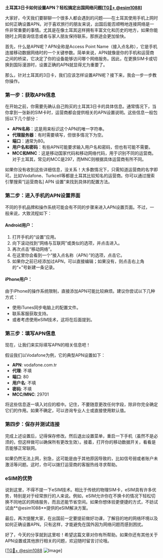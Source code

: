 **土耳其3日卡如何设置APN？轻松搞定出国网络问题[[TG💪+ @esim1088](https://t.me/s/esim1088)]**

大家好，今天我们要聊聊一个很多人都会遇到的问题——在土耳其使用手机上网时如何正确设置APN。对于喜欢旅行的朋友来说，出国后能否顺畅地连接网络是一件非常重要的事情。尤其是在像土耳其这样拥有丰富文化和历史的地方，如果你能随时上网查询信息或者与家人朋友保持联系，那旅途会更加愉快。

首先，什么是APN呢？APN全称是Access Point Name（接入点名称），它是手机连接移动数据网络时的一个关键参数。简单来说，APN就像是你的手机和运营商之间的桥梁，它决定了你的设备能够访问哪个网络服务。因此，在更换SIM卡或切换到国际漫游时，设置正确的APN就显得尤为重要了。

那么，针对土耳其的3日卡，我们应该怎样设置APN呢？接下来，我会一步一步教你操作。

### 第一步：获取APN信息

在开始之前，你需要先确认自己购买的土耳其3日卡的具体信息。通常情况下，当你拿到一张新的SIM卡时，运营商都会提供相关的APN设置说明。这些信息一般包括以下几个部分：

- **APN名称**：这是用来标识这个APN的唯一字符串。
- **代理服务器**：有时需要填写，但很多情况下为空。
- **端口**：通常为80。
- **用户名和密码**：有些APN可能要求输入用户名和密码，但也有可能不需要。
- **MCC和MNC**：这是移动国家代码和移动网络代码，用于识别不同的运营商。对于土耳其，常见的MCC是297，而MNC则根据具体运营商有所不同。

如果你没有收到这些详细信息，没关系！大多数情况下，只需知道运营商的名字即可。比如Vodafone、Turkcell等都是土耳其比较知名的运营商。你可以通过搜索引擎搜索“[运营商名] APN 设置”来找到具体的配置方法。

### 第二步：进入手机的APN设置界面

不同的手机品牌和操作系统可能会有不同的步骤来进入APN设置页面。不过，一般来说，大致流程如下：

#### Android用户：
1. 打开手机的“设置”应用。
2. 向下滚动找到“网络与互联网”或类似的选项，并点击进入。
3. 再次点击“移动网络”。
4. 在这里你会看到一个“接入点名称（APN）”的选项，点击它。
5. 如果你之前已经添加过APN，可以直接编辑；如果没有，则点击右上角的“+”号新建一条记录。

#### iPhone用户：
由于iPhone的操作系统限制，直接添加APN可能比较麻烦。建议你尝试以下几种方式：
- 使用iTunes同步电脑上的配置文件。
- 联系客服获取支持。
- 或者考虑使用eSIM技术，这将在后面提到。

### 第三步：填写APN信息

现在，让我们来实际填写APN的相关信息吧！

假设我们以Vodafone为例，它的典型APN设置如下：
- **APN**: vodafone.com.tr
- **代理**: 不填
- **端口**: 80
- **用户名**: 不填
- **密码**: 不填
- **MCC/MNC**: 29701

将这些信息逐一填入对应的框中。记住，不要随意更改任何字段，除非你完全确定它们的作用。如果不确定，可以咨询专业人士或直接使用默认值。

### 第四步：保存并测试连接

完成上述设置后，记得保存修改。然后退出设置菜单，重启一下手机（虽然不是必须的，但这样做可以确保所有更改生效）。接着，打开你的移动数据开关，看看是否能够正常联网。

如果仍然无法上网，别急，这可能是由于其他原因导致的，比如信号弱或者账户未激活等问题。这时，你可以拨打运营商的客服热线寻求帮助。

### eSIM的优势

说到这里，不得不提一下eSIM技术。相比于传统的物理SIM卡，eSIM具有许多优势，特别是对于经常旅行的人来说。例如，eSIM允许你在不换卡的情况下轻松切换不同地区的网络服务，而且还能节省空间。如果你想体验更便捷的方式，不妨试试由**@esim1088**提供的eSIM解决方案。

最后，再次提醒大家，在出国前一定要提前做好功课，了解目的地的网络环境以及如何正确设置APN。只有这样，才能避免在国外因为网络问题而感到困扰。

好了，今天的分享就到这里啦！希望这篇文章对你有所帮助。如果你还有其他关于APN设置或其他旅行相关的问题，欢迎随时留言讨论哦。

[[TG💪+ @esim1088](https://t.me/s/esim1088) ![Image](https://i.postimg.cc/4NQfJmqS/Snipaste-2025-05-13-00-14-12.png)]